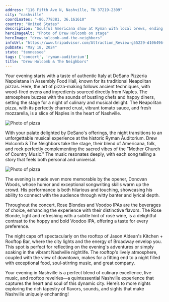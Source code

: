 ```yaml
---
address: "116 Fifth Ave N, Nashville, TN 37219-2309"
city: "nashville"
coordinates: "-86.778381, 36.161610"
country: "United States"
description: "Soulful Americana show at Ryman with local brews, ending with a rooftop nightcap"
heroImageAlt: "Photo of Drew Holcomb on stage"
heroImage: "drew-holcomb-and-the-neighbors"
infoUrl: "https://www.tripadvisor.com/Attraction_Review-g55229-d106496-Reviews-Ryman_Auditorium-Nashville_Davidson_County_Tennessee.html"
pubDate: "May 18, 2024"
state: "tennessee"
tags: ['concert', 'ryman-auditorium']
title: "Drew Holcomb & The Neighbors"
---
```


Your evening starts with a taste of authentic Italy at DeSano Pizzeria Napoletana in Assembly Food Hall, known for its traditional Neapolitan pizzas. Here, the art of pizza-making follows ancient techniques, with wood-fired ovens and ingredients sourced directly from Naples. The atmosphere buzzes with the sounds of bustling chefs and happy diners, setting the stage for a night of culinary and musical delight. The Neapolitan pizza, with its perfectly charred crust, vibrant tomato sauce, and fresh mozzarella, is a slice of Naples in the heart of Nashville.

![Photo of pizza](/no-reserv-ai-tions/drew-holcomb-and-the-neighbors-pizza.webp)

With your palate delighted by DeSano's offerings, the night transitions to an unforgettable musical experience at the historic Ryman Auditorium. Drew Holcomb & The Neighbors take the stage, their blend of Americana, folk, and rock perfectly complementing the sacred vibes of the "Mother Church of Country Music." The music resonates deeply, with each song telling a story that feels both personal and universal.

![Photo of pizza](/no-reserv-ai-tions/drew-holcomb-and-the-neighbors-donovan-woods.webp)

The evening is made even more memorable by the opener, Donovan Woods, whose humor and exceptional songwriting skills warm up the crowd. His performance is both hilarious and touching, showcasing his ability to connect with the audience through witty banter and lyrical depth.

Throughout the concert, Rose Blondes and Voodoo IPAs are the beverages of choice, enhancing the experience with their distinctive flavors. The Rose Blonde, light and refreshing with a subtle hint of rosé wine, is a delightful contrast to the hoppy and bold Voodoo IPA, offering a taste for every preference.

The night caps off spectacularly on the rooftop of Jason Aldean's Kitchen + Rooftop Bar, where the city lights and the energy of Broadway envelop you. This spot is perfect for reflecting on the evening's adventures or simply soaking in the vibrant Nashville nightlife. The rooftop's lively atmosphere, coupled with the view of downtown, makes for a fitting end to a night filled with exceptional food, soul-stirring music, and great company.

Your evening in Nashville is a perfect blend of culinary excellence, live music, and rooftop revelries—a quintessential Nashville experience that captures the heart and soul of this dynamic city. Here’s to more nights exploring the rich tapestry of flavors, sounds, and sights that make Nashville uniquely enchanting!
